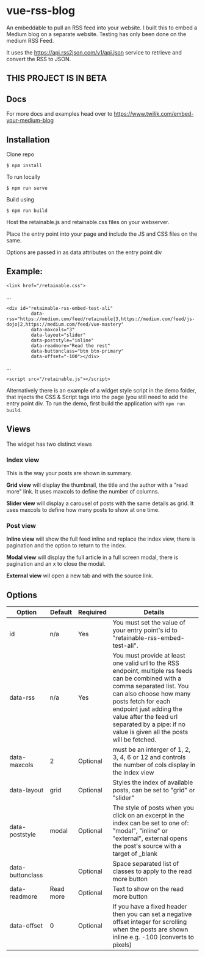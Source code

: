 # vue-rss-blog
An embeddable to pull an RSS feed into your website. I built this to embed a Medium blog on a separate website. Testing has only been done on the medium RSS Feed.

It uses the https://api.rss2json.com/v1/api.json service to retrieve and convert the RSS to JSON.

## THIS PROJECT IS IN BETA

## Docs
For more docs and examples head over to https://www.twilik.com/embed-your-medium-blog

## Installation
Clone repo

    $ npm install

To run locally

    $ npm run serve

Build using

    $ npm run build

Host the retainable.js and retainable.css files on your webserver.

Place the entry point into your page and include the JS and CSS files on the same.

Options are passed in as data attributes on the entry point div

## Example:

    <link href="/retainable.css">

...

    <div id="retainable-rss-embed-test-ali"
             data-rss="https://medium.com/feed/retainable|3,https://medium.com/feed/js-dojo|2,https://medium.com/feed/vue-mastery"
             data-maxcols="3"
             data-layout="slider"
             data-poststyle="inline"
             data-readmore="Read the rest"
             data-buttonclass="btn btn-primary"
             data-offset="-100"></div>

...

    <script src="/retainable.js"></script>

Alternatively there is an example of a widget style script in the demo folder, that injects the CSS & Script tags into the page (you still need to add the entry point div. To run the demo, first build the application with `npm run build`.

## Views
The widget has two distinct views
### Index view
This is the way your posts are shown in summary.

**Grid view** will display the thumbnail, the title and the author with a "read more" link. It uses maxcols to define the number of columns.

**Slider view** will display a carousel of posts with the same details as grid. It uses maxcols to define how many posts to show at one time.
### Post view
**Inline view** will show the full feed inline and replace the index view, there is pagination and the option to return to the index.

**Modal view** will display the full article in a full screen modal, there is pagination and an x to close the modal.

**External view** wil open a new tab and with the source link.

##  Options
| Option | Default | Reqiuired | Details
|---|--|--|------|
|id|n/a|Yes|You must set the value of your entry point's id to "retainable-rss-embed-test-ali".|
|data-rss|n/a|Yes|You must provide at least one valid url to the RSS endpoint, multiple rss feeds can be combined with a comma separated list. You can also choose how many posts fetch for each endpoint just adding the value after the feed url separated by a pipe: if no value is given all the posts will be fetched.|
|data-maxcols|2|Optional|must be an interger of 1, 2, 3, 4, 6 or 12 and controls the number of cols display in the index view|
|data-layout|grid|Optional|Styles the index of available posts, can be set to "grid" or "slider"|
|data-poststyle|modal|Optional|The style of posts when you click on an excerpt in the index can be set to one of: "modal", "inline" or "external", external opens the post's source with a target of _blank|
|data-buttonclass|  |Optional|Space separated list of classes to apply to the read more button|
|data-readmore|Read more|Optional|Text to show on the read more button|
|data-offset|0|Optional|If you have a fixed header then you can set a negative offset integer for scrolling when the posts are shown inline e.g. -100 (converts to pixels)|

